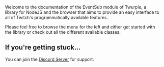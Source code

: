 Welcome to the documentation of the EventSub module of Twurple, a library for NodeJS and the browser that aims to provide an easy interface
to all of Twitch's programmatically available features.

Please feel free to browse the menu for the left and either get started with the library or check out all the different available classes.

## If you're getting stuck...

You can join the [Discord Server](https://discord.gg/b9ZqMfz) for support.
